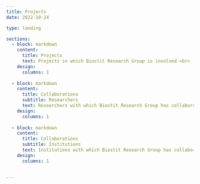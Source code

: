 ```yaml
---
title: Projects
date: 2022-10-24

type: landing

sections:
  - block: markdown
    content:
      title: Projects
      text: Projects in which Biostit Research Group is involved <br>    
    design:
      columns: 1
    
  - block: markdown
    content:
      title: Collaborations
      subtitle: Researchers
      text: Researchers with which Biostit Research Group has collaborations <br>    
    design:
      columns: 1
    
  - block: markdown
    content:
      title: Collaborations
      subtitle: Institutions
      text: Institutions with which Biostit Research Group has collaborations <br>    
    design:
      columns: 1
  
    
---
```

